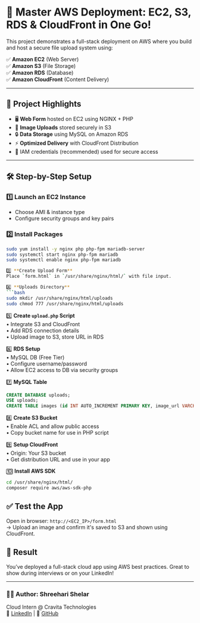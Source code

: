 # 🚀 Master AWS Deployment: EC2, S3, RDS & CloudFront in One Go!

This project demonstrates a full-stack deployment on AWS where you build and host a secure file upload system using:

✅ **Amazon EC2** (Web Server)  
✅ **Amazon S3** (File Storage)  
✅ **Amazon RDS** (Database)  
✅ **Amazon CloudFront** (Content Delivery)

---

## 🧠 Project Highlights

- 🖥️ **Web Form** hosted on EC2 using NGINX + PHP
- 📸 **Image Uploads** stored securely in S3
- 🔒 **Data Storage** using MySQL on Amazon RDS
- ⚡ **Optimized Delivery** with CloudFront Distribution
- 🔐 IAM credentials (recommended) used for secure access

---

## 🛠️ Step-by-Step Setup

### 1️⃣ Launch an EC2 Instance
- Choose AMI & instance type
- Configure security groups and key pairs

### 2️⃣ Install Packages
```bash
sudo yum install -y nginx php php-fpm mariadb-server
sudo systemctl start nginx php-fpm mariadb
sudo systemctl enable nginx php-fpm mariadb

3️⃣ **Create Upload Form**  
Place `form.html` in `/usr/share/nginx/html/` with file input.

4️⃣ **Uploads Directory**  
```bash
sudo mkdir /usr/share/nginx/html/uploads
sudo chmod 777 /usr/share/nginx/html/uploads
```

5️⃣ **Create `upload.php` Script**  
• Integrate S3 and CloudFront  
• Add RDS connection details  
• Upload image to S3, store URL in RDS

6️⃣ **RDS Setup**  
• MySQL DB (Free Tier)  
• Configure username/password  
• Allow EC2 access to DB via security groups

7️⃣ **MySQL Table**
```sql
CREATE DATABASE uploads;
USE uploads;
CREATE TABLE images (id INT AUTO_INCREMENT PRIMARY KEY, image_url VARCHAR(255));
```

8️⃣ **Create S3 Bucket**  
• Enable ACL and allow public access  
• Copy bucket name for use in PHP script

9️⃣ **Setup CloudFront**  
• Origin: Your S3 bucket  
• Get distribution URL and use in your app

🔟 **Install AWS SDK**  
```bash
cd /usr/share/nginx/html/
composer require aws/aws-sdk-php
```

## ✅ Test the App
Open in browser: `http://<EC2_IP>/form.html`  
→ Upload an image and confirm it's saved to S3 and shown using CloudFront.

## 📌 Result
You’ve deployed a full-stack cloud app using AWS best practices. Great to show during interviews or on your LinkedIn!

---

### 👨‍💻 Author: Shreehari Shelar
Cloud Intern @ Cravita Technologies  
📎 [LinkedIn](https://linkedin.com/in/shreehari-shelar) | 🐙 [GitHub](https://github.com/shreehari2003)

